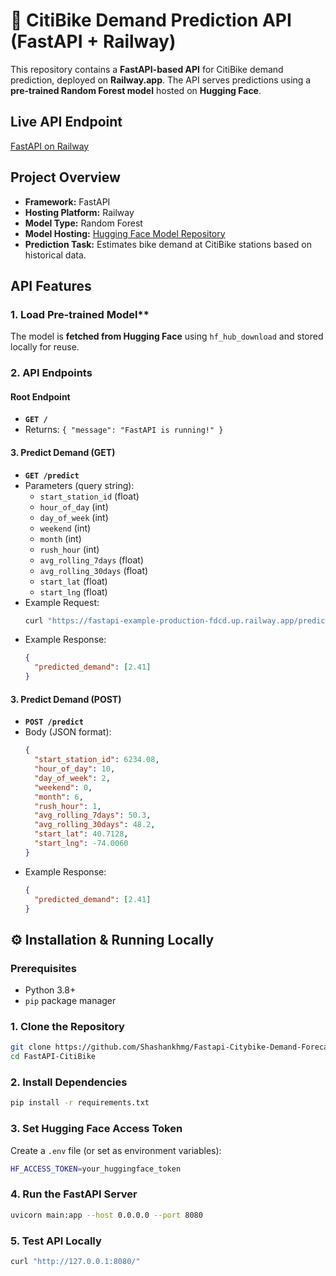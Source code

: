 # 🚀 CitiBike Demand Prediction API (FastAPI + Railway)

This repository contains a **FastAPI-based API** for CitiBike demand prediction, deployed on **Railway.app**. The API serves predictions using a **pre-trained Random Forest model** hosted on **Hugging Face**.

## Live API Endpoint
[FastAPI on Railway](https://fastapi-example-production-fdcd.up.railway.app/)

## Project Overview
- **Framework:** FastAPI
- **Hosting Platform:** Railway
- **Model Type:** Random Forest
- **Model Hosting:** [Hugging Face Model Repository](https://huggingface.co/Shashankhmg/citybike-demnd-prediction)
- **Prediction Task:** Estimates bike demand at CitiBike stations based on historical data.


## API Features
### 1. Load Pre-trained Model**
The model is **fetched from Hugging Face** using `hf_hub_download` and stored locally for reuse.

### 2. API Endpoints
#### Root Endpoint
- **`GET /`**
- Returns: `{ "message": "FastAPI is running!" }`

#### 3. Predict Demand (GET)
- **`GET /predict`**
- Parameters (query string):
  - `start_station_id` (float)
  - `hour_of_day` (int)
  - `day_of_week` (int)
  - `weekend` (int)
  - `month` (int)
  - `rush_hour` (int)
  - `avg_rolling_7days` (float)
  - `avg_rolling_30days` (float)
  - `start_lat` (float)
  - `start_lng` (float)
- Example Request:
  ```bash
  curl "https://fastapi-example-production-fdcd.up.railway.app/predict?start_station_id=6234.08&hour_of_day=10&day_of_week=2&weekend=0&month=6&rush_hour=1&avg_rolling_7days=50.3&avg_rolling_30days=48.2&start_lat=40.7128&start_lng=-74.0060"
  ```
- Example Response:
  ```json
  {
    "predicted_demand": [2.41]
  }
  ```

#### 3. Predict Demand (POST)
- **`POST /predict`**
- Body (JSON format):
  ```json
  {
    "start_station_id": 6234.08,
    "hour_of_day": 10,
    "day_of_week": 2,
    "weekend": 0,
    "month": 6,
    "rush_hour": 1,
    "avg_rolling_7days": 50.3,
    "avg_rolling_30days": 48.2,
    "start_lat": 40.7128,
    "start_lng": -74.0060
  }
  ```
- Example Response:
  ```json
  {
    "predicted_demand": [2.41]
  }
  ```
  
## ⚙️ Installation & Running Locally
### Prerequisites
- Python 3.8+
- `pip` package manager

### 1. Clone the Repository
```bash
git clone https://github.com/Shashankhmg/Fastapi-Citybike-Demand-Forecast.git
cd FastAPI-CitiBike
```

### 2. Install Dependencies
```bash
pip install -r requirements.txt
```

### 3. Set Hugging Face Access Token
Create a `.env` file (or set as environment variables):
```bash
HF_ACCESS_TOKEN=your_huggingface_token
```

### 4. Run the FastAPI Server
```bash
uvicorn main:app --host 0.0.0.0 --port 8080
```

### 5. Test API Locally
```bash
curl "http://127.0.0.1:8080/"
```
